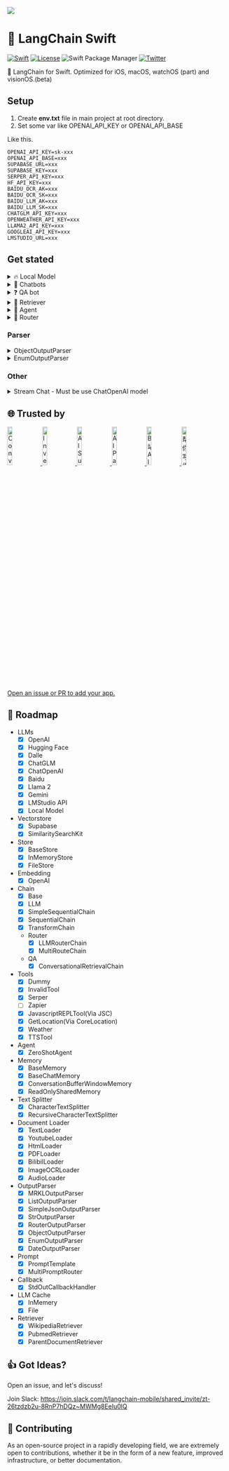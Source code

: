 ![](https://p.ipic.vip/2qqnzz.png)
# 🐇 LangChain Swift
[![Swift](https://github.com/buhe/langchain-swift/actions/workflows/swift.yml/badge.svg)](https://github.com/buhe/langchain-swift/actions/workflows/swift.yml) [![License](https://img.shields.io/badge/License-Apache%202.0-blue.svg)](https://opensource.org/licenses/Apache-2.0) ![Swift Package Manager](https://img.shields.io/badge/SwiftPM-compatible-brightgreen.svg) [![Twitter](https://img.shields.io/badge/twitter-@buhe1986-blue.svg?style=flat)](http://twitter.com/buhe1986)

🚀 LangChain for Swift. Optimized for iOS, macOS, watchOS (part) and visionOS.(beta)


## Setup
1. Create **env.txt** file in main project at root directory.
2. Set some var like OPENAI_API_KEY or OPENAI_API_BASE

Like this.

```
OPENAI_API_KEY=sk-xxx
OPENAI_API_BASE=xxx
SUPABASE_URL=xxx
SUPABASE_KEY=xxx
SERPER_API_KEY=xxx
HF_API_KEY=xxx
BAIDU_OCR_AK=xxx
BAIDU_OCR_SK=xxx
BAIDU_LLM_AK=xxx
BAIDU_LLM_SK=xxx
CHATGLM_API_KEY=xxx
OPENWEATHER_API_KEY=xxx
LLAMA2_API_KEY=xxx
GOOGLEAI_API_KEY=xxx
LMSTUDIO_URL=xxx
```

## Get stated

<details>
<summary>🔥 Local Model</summary>
 
Code

```swift
 Task {
            if let envPath = Bundle.main.path(forResource: "stablelm-3b-4e1t-Q4_K_M", ofType: "txt") {
                let local = Local(inference: .GPTNeox_gguf, modelPath: envPath, useMetal: true)
                let r = await local.generate(text: "hi")
                print("🥰\(r!.llm_output!)")
            } else {
                print("⚠️ loss model")
            }

        }
```
</details>
<details>
<summary>💬 Chatbots</summary>
    
Code

```swift
let template = """
Assistant is a large language model trained by OpenAI.

Assistant is designed to be able to assist with a wide range of tasks, from answering simple questions to providing in-depth explanations and discussions on a wide range of topics. As a language model, Assistant is able to generate human-like text based on the input it receives, allowing it to engage in natural-sounding conversations and provide responses that are coherent and relevant to the topic at hand.

Assistant is constantly learning and improving, and its capabilities are constantly evolving. It is able to process and understand large amounts of text, and can use this knowledge to provide accurate and informative responses to a wide range of questions. Additionally, Assistant is able to generate its own text based on the input it receives, allowing it to engage in discussions and provide explanations and descriptions on a wide range of topics.

Overall, Assistant is a powerful tool that can help with a wide range of tasks and provide valuable insights and information on a wide range of topics. Whether you need help with a specific question or just want to have a conversation about a particular topic, Assistant is here to assist.

{history}
Human: {human_input}
Assistant:
"""

let prompt = PromptTemplate(input_variables: ["history", "human_input"], partial_variable: [:], template: template)


let chatgpt_chain = LLMChain(
    llm: OpenAI(),
    prompt: prompt,
    memory: ConversationBufferWindowMemory()
)
Task(priority: .background)  {
    var input = "I want you to act as a Linux terminal. I will type commands and you will reply with what the terminal should show. I want you to only reply with the terminal output inside one unique code block, and nothing else. Do not write explanations. Do not type commands unless I instruct you to do so. When I need to tell you something in English I will do so by putting text inside curly brackets {like this}. My first command is pwd."
    
    var res = await chatgpt_chain.predict(args: ["human_input": input])
    print(input)
    print("🌈:" + res!)
    input = "ls ~"
    res = await chatgpt_chain.predict(args: ["human_input": input])
    print(input)
    print("🌈:" + res!)
}
```
Log
```
I want you to act as a Linux terminal. I will type commands and you will reply with what the terminal should show. I want you to only reply with the terminal output inside one unique code block, and nothing else. Do not write explanations. Do not type commands unless I instruct you to do so. When I need to tell you something in English I will do so by putting text inside curly brackets {like this}. My first command is pwd.
🌈:
/home/user

ls ~
🌈:
Desktop  Documents  Downloads  Music  Pictures  Public  Templates  Videos

```
</details>
<details>
<summary>❓ QA bot</summary>
    
An [main/Sources/LangChain/vectorstores/supabase/supabase.sql](https://github.com/buhe/langchain-swift/blob/main/Sources/LangChain/vectorstores/supabase/supabase.sql) is required.

ref: https://supabase.com/docs/guides/database/extensions/pgvector

Code
```swift
Task(priority: .background)  {
    let loader = TextLoader(file_path: "state_of_the_union.txt")
    let documents = await loader.load()
    let text_splitter = CharacterTextSplitter(chunk_size: 1000, chunk_overlap: 0)

    let embeddings = OpenAIEmbeddings()
    let s = Supabase(embeddings: embeddings)
    for text in documents {
        let docs = text_splitter.split_text(text: text.page_content)
        for doc in docs {
            await s.addText(text: doc)
        }
    }
    
    let m = await s.similaritySearch(query: "What did the president say about Ketanji Brown Jackson", k: 1)
    print("Q🖥️:What did the president say about Ketanji Brown Jackson")
    print("A🚀:\(m)")
}
```
Log
```
Q🖥️:What did the president say about Ketanji Brown Jackson
A🚀:[LangChain.MatchedModel(content: Optional("In state after state, new laws have been passed, not only to suppress the vote, but to subvert entire elections. We cannot let this happen. Tonight. I call on the Senate to: Pass the Freedom to Vote Act. Pass the John Lewis Voting Rights Act. And while you’re at it, pass the Disclose Act so Americans can know who is funding our elections. Tonight, I’d like to honor someone who has dedicated his life to serve this country: Justice Stephen Breyer—an Army veteran, Constitutional scholar, and retiring Justice of the United States Supreme Court. Justice Breyer, thank you for your service. One of the most serious constitutional responsibilities a President has is nominating someone to serve on the United States Supreme Court. And I did that 4 days ago, when I nominated Circuit Court of Appeals Judge Ketanji Brown Jackson. One of our nation’s top legal minds, who will continue Justice Breyer’s legacy of excellence. "), similarity: 0.8024642)]
```
</details>
<details>

<summary>📄 Retriever</summary>
    
Code
```swift
Task(priority: .background)  {
    let retriever = WikipediaRetriever()
    let qa = ConversationalRetrievalChain(retriver: retriever, llm: OpenAI())
    let questions = [
        "What is Apify?",
        "When the Monument to the Martyrs of the 1830 Revolution was created?",
        "What is the Abhayagiri Vihāra?"
    ]
    var chat_history:[(String, String)] = []

    for question in questions{
        let result = await qa.predict(args: ["question": question, "chat_history": ConversationalRetrievalChain.get_chat_history(chat_history: chat_history)])
        chat_history.append((question, result!))
        print("⚠️**Question**: \(question)")
        print("✅**Answer**: \(result!)")
    }
}
```
Log
```
⚠️**Question**: What is Apify?
✅**Answer**: Apify refers to a web scraping and automation platform.
read(descriptor:pointer:size:): Connection reset by peer (errno: 54)
⚠️**Question**: When the Monument to the Martyrs of the 1830 Revolution was created?
✅**Answer**: The Monument to the Martyrs of the 1830 Revolution was created in 1906.
⚠️**Question**: What is the Abhayagiri Vihāra?
✅**Answer**: The term "Abhayagiri Vihāra" refers to a Buddhist monastery in ancient Sri Lanka.
```
</details>
<details>

<summary>🤖 Agent</summary>
    
Code
```swift
let agent = initialize_agent(llm: OpenAI(), tools: [WeatherTool()])
Task(priority: .background)  {
    let res = await agent.run(args: "Query the weather of this week")
    switch res {
    case Parsed.str(let str):
        print("🌈:" + str)
    default: break
    }
}
```
Log
```
🌈: The weather for this week is sunny.
```
</details>
<details>
    
<summary>📡 Router</summary>
    
```swift
let physics_template = """
You are a very smart physics professor. \
You are great at answering questions about physics in a concise and easy to understand manner. \
When you don't know the answer to a question you admit that you don't know.

Here is a question:
{input}
"""


let math_template = """
You are a very good mathematician. You are great at answering math questions. \
You are so good because you are able to break down hard problems into their component parts, \
answer the component parts, and then put them together to answer the broader question.

Here is a question:
{input}
"""
   
let prompt_infos = [
   [
       "name": "physics",
       "description": "Good for answering questions about physics",
       "prompt_template": physics_template,
   ],
   [
       "name": "math",
       "description": "Good for answering math questions",
       "prompt_template": math_template,
   ]
]

let llm = OpenAI()

var destination_chains: [String: DefaultChain] = [:]
for p_info in prompt_infos {
   let name = p_info["name"]!
   let prompt_template = p_info["prompt_template"]!
   let prompt = PromptTemplate(input_variables: ["input"], partial_variable: [:], template: prompt_template)
   let chain = LLMChain(llm: llm, prompt: prompt, parser: StrOutputParser())
   destination_chains[name] = chain
}
let default_prompt = PromptTemplate(input_variables: [], partial_variable: [:], template: "")
let default_chain = LLMChain(llm: llm, prompt: default_prompt, parser: StrOutputParser())

let destinations = prompt_infos.map{
   "\($0["name"]!): \($0["description"]!)"
}
let destinations_str = destinations.joined(separator: "\n")

let router_template = MultiPromptRouter.formatDestinations(destinations: destinations_str)
let router_prompt = PromptTemplate(input_variables: ["input"], partial_variable: [:], template: router_template)

let llmChain = LLMChain(llm: llm, prompt: router_prompt, parser: RouterOutputParser())

let router_chain = LLMRouterChain(llmChain: llmChain)

let chain = MultiRouteChain(router_chain: router_chain, destination_chains: destination_chains, default_chain: default_chain)
Task(priority: .background)  {
   print("💁🏻‍♂️", await chain.run(args: "What is black body radiation?"))
}
```
Log
```
router text: {
    "destination": "physics",
    "next_inputs": "What is black body radiation?"
}
💁🏻‍♂️ str("Black body radiation refers to the electromagnetic radiation emitted by an object that absorbs all incident radiation and reflects or transmits none. It is an idealized concept used in physics to understand the behavior of objects that emit and absorb radiation. \n\nAccording to Planck\'s law, the intensity and spectrum of black body radiation depend on the temperature of the object. As the temperature increases, the peak intensity of the radiation shifts to shorter wavelengths, resulting in a change in color from red to orange, yellow, white, and eventually blue.\n\nBlack body radiation is important in various fields of physics, such as astrophysics, where it helps explain the emission of radiation from stars and other celestial bodies. It also plays a crucial role in understanding the behavior of objects at high temperatures, such as in industrial processes or the study of the early universe.\n\nHowever, it\'s worth noting that while I strive to provide accurate and concise explanations, there may be more intricate details or specific mathematical formulations related to black body radiation that I haven\'t covered.")
```
</details>

### Parser

<details>
<summary>ObjectOutputParser</summary>
    
```swift
let demo = Book(title: "a", content: "b", unit: Unit(num: 1))

var parser = ObjectOutputParser(demo: demo)

let llm = OpenAI()

let t = PromptTemplate(input_variables: ["query"], partial_variable:["format_instructions": parser.get_format_instructions()], template: "Answer the user query.\n{format_instructions}\n{query}\n")

let chain = LLMChain(llm: llm, prompt: t, parser: parser, inputKey: "query")
Task(priority: .background)  {
    let pasred = await chain.run(args: "The book title is 123 , content is 456 , num of unit is 7")
    switch pasred {
    case Parsed.object(let o): print("🚗object: \(o)")
    default: break
    }
}
```
</details>

<details>
<summary>EnumOutputParser</summary>

```swift
    enum MyEnum: String, CaseIterable  {
        case value1
        case value2
        case value3
    }
    for v in MyEnum.allCases {
        print(v.rawValue)
    }
    let llm = OpenAI()
    let parser = EnumOutputParser<MyEnum>(enumType: MyEnum.self)
    let i = parser.get_format_instructions()
    print("ins: \(i)")
    let t = PromptTemplate(input_variables: ["query"], partial_variable:["format_instructions": parser.get_format_instructions()], template: "Answer the user query.\n{format_instructions}\n{query}\n")
    
    let chain = LLMChain(llm: llm, prompt: t, parser: parser, inputKey: "query")
    Task(priority: .background)  {
        let result = await chain.run(args: "Value is 'value2'")
        switch result {
           case .enumType(let e):
               print("🦙enum: \(e)")
           default:
               print("parse fail. \(result)")
           }
    }
```
</details>

### Other

<details>
<summary>Stream Chat - Must be use ChatOpenAI model </summary>

```swift
Task(priority: .background)  {
    let eventLoopGroup = MultiThreadedEventLoopGroup(numberOfThreads: 1)
    
    let httpClient = HTTPClient(eventLoopGroupProvider: .shared(eventLoopGroup))
    
    defer {
        // it's important to shutdown the httpClient after all requests are done, even if one failed. See: https://github.com/swift-server/async-http-client
        try? httpClient.syncShutdown()
    }
    let llm = ChatOpenAI(httpClient: httpClient, temperature: 0.8)
    let answer = await llm.generate(text: "Hey")
    print("🥰")
    for try await c in answer!.getGeneration()! {
        if let message = c {
            print(message)
        }
    }
}
```
</details>

## 🌐 Trusted by
<a href="https://apps.apple.com/us/app/convict-conditioning-pro/id1661449971">
<img src="https://www.buhe.dev/_next/image?url=%2Fassets%2FCC.png&w=256&q=75" alt="Convict Conditioning" style="width:15%">
</a>
<a href="https://apps.apple.com/us/app/investment-for-long-term/id1665352936">
<img src="https://www.buhe.dev/_next/image?url=%2Fassets%2FInvestDash.png&w=256&q=75" alt="Investment For Long Term" style="width:15%">
</a>
<a href="https://apps.apple.com/us/app/ai-summarize-pro/id6450951898">
<img src="https://www.buhe.dev/_next/image?url=%2Fassets%2FAISummary.png&w=256&q=75" alt="AI Summary" style="width:15%">
</a>
<a href="https://apps.apple.com/us/app/ai-pagily/id6452588389">
<img src="https://www.buhe.dev/_next/image?url=%2Fassets%2FPagily.png&w=256&q=75" alt="AI Pagily" style="width:15%">
</a>
<a href="https://apps.apple.com/us/app/b-%E7%AB%99-ai-%E6%80%BB%E7%BB%93/id6455595076">
<img src="https://www.buhe.dev/_next/image?url=%2Fassets%2FBilibiliSummary.png&w=256&q=75" alt="B 站 AI 总结" style="width:15%">
</a>
<a href="https://apps.apple.com/us/app/%E5%B8%AE%E4%BD%A0%E5%86%99%E4%BD%9C%E6%96%87/id6458487704">
<img src="https://www.buhe.dev/_next/image?url=%2Fassets%2FWriter.png&w=256&q=75" alt="帮你写作文" style="width:15%">
</a>

[Open an issue or PR to add your app.](https://github.com/buhe/langchain-swift/issues/new)

## 🚗 Roadmap
- LLMs
    - [x] OpenAI
    - [x] Hugging Face
    - [x] Dalle
    - [x] ChatGLM
    - [x] ChatOpenAI
    - [x] Baidu
    - [x] Llama 2
    - [x] Gemini
    - [x] LMStudio API
    - [x] Local Model
- Vectorstore
    - [x] Supabase
    - [x] SimilaritySearchKit
- Store
    - [x] BaseStore
    - [x] InMemoryStore
    - [x] FileStore
- Embedding
    - [x] OpenAI
- Chain
    - [x] Base
    - [x] LLM
    - [x] SimpleSequentialChain
    - [x] SequentialChain
    - [x] TransformChain
    - Router
        - [x] LLMRouterChain
        - [x] MultiRouteChain
    - QA
        - [x] ConversationalRetrievalChain
- Tools
    - [x] Dummy
    - [x] InvalidTool
    - [x] Serper
    - [ ] Zapier
    - [x] JavascriptREPLTool(Via JSC)
    - [x] GetLocation(Via CoreLocation)
    - [x] Weather
    - [x] TTSTool
- Agent
    - [x] ZeroShotAgent
- Memory
    - [x] BaseMemory
    - [x] BaseChatMemory
    - [x] ConversationBufferWindowMemory
    - [x] ReadOnlySharedMemory
- Text Splitter
    - [x] CharacterTextSplitter
    - [x] RecursiveCharacterTextSplitter
- Document Loader
    - [x] TextLoader
    - [x] YoutubeLoader
    - [x] HtmlLoader
    - [x] PDFLoader
    - [x] BilibilLoader
    - [x] ImageOCRLoader
    - [x] AudioLoader
- OutputParser
    - [x] MRKLOutputParser
    - [x] ListOutputParser
    - [x] SimpleJsonOutputParser
    - [x] StrOutputParser
    - [x] RouterOutputParser
    - [x] ObjectOutputParser
    - [x] EnumOutputParser
    - [x] DateOutputParser
- Prompt
    - [x] PromptTemplate
    - [x] MultiPromptRouter
- Callback
    - [x] StdOutCallbackHandler 
- LLM Cache
    - [x] InMemery
    - [x] File
- Retriever
    - [x] WikipediaRetriever
    - [x] PubmedRetriever
    - [x] ParentDocumentRetriever
## 👍 Got Ideas?
Open an issue, and let's discuss!

Join Slack: [https://join.slack.com/t/langchain-mobile/shared_invite/zt-26tzdzb2u-8RnP7hDQz~MWMg8EeIu0lQ
](https://join.slack.com/t/langchain-mobile/shared_invite/zt-2ajo39zxx-db9e_nbJcADTkGeB33PF7g)
## 💁 Contributing
As an open-source project in a rapidly developing field, we are extremely open to contributions, whether it be in the form of a new feature, improved infrastructure, or better documentation.
